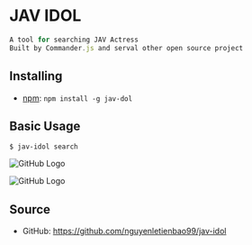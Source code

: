 # JAV IDOL

```javascript
A tool for searching JAV Actress
Built by Commander.js and serval other open source project
```

## Installing

-   [npm](http://npmjs.com/): `npm install -g jav-dol`

## Basic Usage

```
$ jav-idol search
```

![GitHub Logo](https://scontent.fsgn9-1.fna.fbcdn.net/v/t1.15752-9/109948942_1277850135940376_6779546249293240536_n.png?_nc_cat=104&_nc_sid=b96e70&_nc_ohc=8YsB6vvhGDYAX-HFTLY&_nc_ht=scontent.fsgn9-1.fna&oh=fd691258afe732c681febd05e9a5e4f4&oe=5F3F71DB)

![GitHub Logo](https://scontent.fsgn9-1.fna.fbcdn.net/v/t1.15752-9/109844016_733713747419755_26084670745476610_n.png?_nc_cat=105&_nc_sid=b96e70&_nc_ohc=QtjpZcLCZzEAX8ClgyA&_nc_ht=scontent.fsgn9-1.fna&oh=afdfd948bf37ffaa85d365186e7a0d41&oe=5F3FA13D)

## Source

-   GitHub: <https://github.com/nguyenletienbao99/jav-idol>
